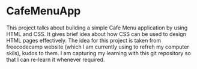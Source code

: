 # CafeMenuApp
This project talks about building a simple Cafe Menu application by using HTML and CSS. It gives brief idea about how CSS can be used to design HTML pages effectively. 
The idea for this project is taken from freecodecamp website (which I am currently using to refreh my computer skils), kudos to them. 
I am capturing my learning with this git repository so that I can re-learn it whenever required.

